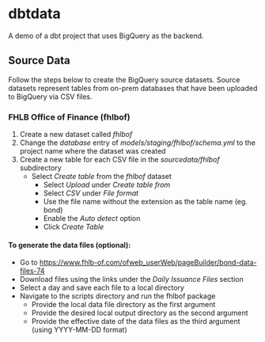 # dbtdata

A demo of a dbt project that uses BigQuery as the backend.

## Source Data

Follow the steps below to create the BigQuery source datasets. Source datasets represent tables from on-prem databases that have been uploaded to BigQuery via CSV files.

### FHLB Office of Finance (fhlbof)

1. Create a new dataset called *fhlbof*
2. Change the *database* entry of *models/staging/fhlbof/schema.yml* to the project name where the dataset was created
3. Create a new table for each CSV file in the *sourcedata/fhlbof* subdirectory
    - Select *Create table* from the *fhlbof* dataset
        - Select *Upload* under *Create table from*
        - Select *CSV* under *File format*
        - Use the file name without the extension as the table name (eg. bond)
        - Enable the *Auto detect* option
        - Click *Create Table*

#### To generate the data files (optional):

- Go to https://www.fhlb-of.com/ofweb_userWeb/pageBuilder/bond-data-files-74
- Download files using the links under the *Daily Issuance Files* section
- Select a day and save each file to a local directory
- Navigate to the scripts directory and run the fhlbof package
    - Provide the local data file directory as the first argument
    - Provide the desired local output directory as the second argument
    - Provide the effective date of the data files as the third argument (using YYYY-MM-DD format)






